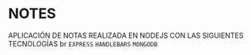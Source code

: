 # NOTES
APLICACIÓN DE NOTAS REALIZADA EN NODEJS CON LAS SIGUIENTES TECNOLOGÍAS
br
```EXPRESS```
```HANDLEBARS```
```MONGODB```

